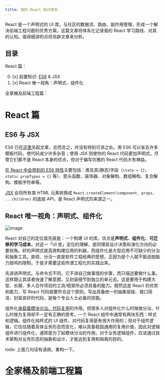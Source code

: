 ```yaml
---
title: 我的 React 知识体系
---
```


React 是一个声明式的 UI 库。与社区的数据流、路由、副作用管理，形成一个解决前端工程问题的优秀方案。这篇文章将体系化记录我的 React 学习路线、对其的认知。值得细讲的点将另辟文章来分析。

## 目录

React 篇：

0.  [x] 前置知识: [ES6][] & JSX
1.  [x] React 唯一视角：声明式、组件化

全家桶及前端工程篇：

# React 篇

## ES6 与 JSX

ES6 已在[这里][es6]另起文章，总而言之，并没有特别可讲之处。用 ES6 可以省去许多模板代码，使代码减少许多杂音；使用 JSX 则使你的 React 代码更加声明式。尽管它们都不是 React 本身的优点，但对于编写优雅的 React 代码大有裨益。

[在 React 中会用到的 ES6 特性][react-on-es6]主要包括：类及其(静态)字段（`state = {}; static propTypes = {}` 等）、箭头函数、装饰器、对象解构、数组解构、复合解构、模板字符串等。

[JSX][] 会将所有类 HTML 元素转换成 `React.createElement(component, props, ...children)` 的底层 API，是 React 声明式的来源之一。

## React 唯一视角：声明式、组件化

![image](https://user-images.githubusercontent.com/11895199/32177871-55a775d8-bd59-11e7-9ac9-7a2031b024c9.png)

React 对自己的定位首先就是：一个构建 UI 的库，优点是**声明式**、**组件化**、**可迁移的学习成本**。对这一「UI 库」定位的理解，是同理其设计决策和演化方向的必要视角。好的声明式是高效构建应用的利器，而组件化是大型应用不可缺少的分治和抽象工具。直观、分治一直是软件工程经典的思想，正因为是个人就不能逃脱脑力弱鸡的限制，于是才需要这些所谓工程化的实践出来。

先讲讲声明式。与命令式不同，它不讲自己做事情的步骤，而只描述要做什么事。这样既让其读者快速了解意图，又封装细节到独立的单元去。这是要用于构建大型、长期、多人合作项目的工具/框架所必须具备的能力。既然这是 React 的优势和能力，写 React 代码就要符合这个原则。写出具备统一的抽象层级、接口简洁、封装良好的代码，是每个专业人士必备的技能。

组件化[承载着模块分治、代码复用][component-or-layers]的作用。但很多人对组件化什么时候做分治、什么时候为复用却不一定有正确的思考。一个 React 组件中通常有两块东西：样式和逻辑。组件化纯样式的 UI 组件，对代码复用是有很大作用的；但对于组件逻辑，它往往随着具体业务形态而变化，难以具备稳固通用的复用价值，因此对逻辑组件进行组件化，通常是为了起模块分治的作用。对于业务逻辑组件，应该通过技术架构对业务形态的抽象和设计，才能达到复用和隔离的目的。

todo: 上面几句话有语病，重构一下。

# 全家桶及前端工程篇

[es6]: https://ethan.thoughtworkers.me/#/post/2018-10-25-readings-understand-ecmascript-6
[component-or-layers]: https://github.com/xufei/blog/issues/50
[react-on-es6]: https://babeljs.io/blog/2015/07/07/react-on-es6-plus
[jsx]: https://reactjs.org/docs/jsx-in-depth.html
